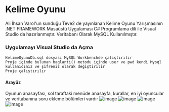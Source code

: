 # Kelime Oyunu
Ali İhsan Varol'un sunduğu Teve2 de yayınlanan Kelime Oyunu Yarışmasının .NET FRAMEWORK Masaüstü Uygulaması
C# Programlama dili ile Visual Studio da hazırlanmıştır.
Veritabanı Olarak MySQL Kullanılmıştır.
### Uygulamayı Visual Studio da Açma
    KelimeOyunuDb.sql dosyası MySQL Workbenchde çalıştırılır
    Proje içinde bulunan baglanti() metodu içinde user ve pwd kendi Mysql kullanıcınız ve şifreniz olarak değiştirilir
    Proje çalıştırılır
#### Arayüz
Oyunun anasayfası, sol taraftaki menüde anasayfa, kurallar, en iyi oyuncular ve veritabanına soru ekleme bölümleri vardır
![image](https://user-images.githubusercontent.com/71495532/113892396-9bed2800-97ce-11eb-8244-25ddb61652a0.png)
![image](https://user-images.githubusercontent.com/71495532/113892573-cfc84d80-97ce-11eb-816c-17dfe867547e.png)
![image](https://user-images.githubusercontent.com/71495532/113892587-d35bd480-97ce-11eb-95df-e0684f3e9b30.png)
![image](https://user-images.githubusercontent.com/71495532/113892601-d5be2e80-97ce-11eb-8eef-f07591638da1.png)


